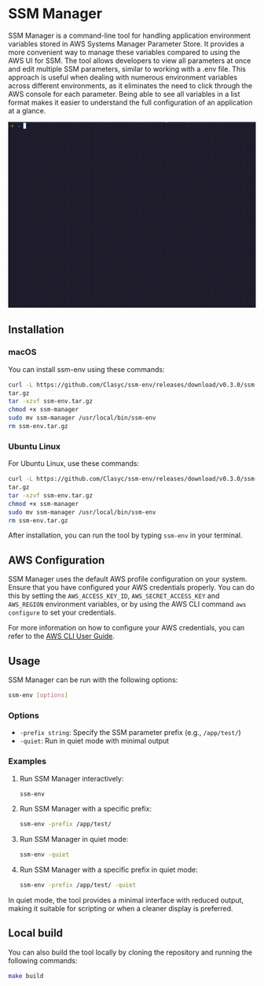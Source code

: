 # SSM Manager

SSM Manager is a command-line tool for handling application environment variables stored in AWS Systems Manager 
Parameter Store. It provides a more convenient way to manage these variables compared to using the AWS UI for SSM. 
The tool allows developers to view all parameters at once and edit multiple SSM parameters, similar to working with
a .env file. This approach is useful when dealing with numerous environment variables across different environments,
as it eliminates the need to click through the AWS console for each parameter. Being able to see all variables in a 
list format makes it easier to understand the full configuration of an application at a glance.

![demo.gif](demo.gif)

## Installation

### macOS

You can install ssm-env using these commands:

```bash
curl -L https://github.com/Clasyc/ssm-env/releases/download/v0.3.0/ssm-manager-v0.3.0-darwin-amd64.tar.gz -o ssm-env.
tar.gz
tar -xzvf ssm-env.tar.gz
chmod +x ssm-manager
sudo mv ssm-manager /usr/local/bin/ssm-env
rm ssm-env.tar.gz
```

### Ubuntu Linux

For Ubuntu Linux, use these commands:

```bash
curl -L https://github.com/Clasyc/ssm-env/releases/download/v0.3.0/ssm-manager-v0.3.0-linux-amd64.tar.gz -o ssm-env.
tar.gz
tar -xzvf ssm-env.tar.gz
chmod +x ssm-manager
sudo mv ssm-manager /usr/local/bin/ssm-env
rm ssm-env.tar.gz
```

After installation, you can run the tool by typing `ssm-env` in your terminal.

## AWS Configuration

SSM Manager uses the default AWS profile configuration on your system. Ensure that you have configured your AWS credentials properly. You can do this by setting the `AWS_ACCESS_KEY_ID`, `AWS_SECRET_ACCESS_KEY` and `AWS_REGION` environment variables, or by using the AWS CLI command `aws configure` to set your credentials.

For more information on how to configure your AWS credentials, you can refer to the [AWS CLI User Guide](https://docs.aws.amazon.com/cli/latest/userguide/cli-configure-files.html).

## Usage

SSM Manager can be run with the following options:

```bash
ssm-env [options]
```

### Options

- `-prefix string`: Specify the SSM parameter prefix (e.g., `/app/test/`)
- `-quiet`: Run in quiet mode with minimal output

### Examples

1. Run SSM Manager interactively:
   ```bash
   ssm-env
   ```

2. Run SSM Manager with a specific prefix:
   ```bash
   ssm-env -prefix /app/test/
   ```

3. Run SSM Manager in quiet mode:
   ```bash
   ssm-env -quiet
   ```

4. Run SSM Manager with a specific prefix in quiet mode:
   ```bash
   ssm-env -prefix /app/test/ -quiet
   ```

In quiet mode, the tool provides a minimal interface with reduced output, making it suitable for scripting or when a cleaner display is preferred.

## Local build

You can also build the tool locally by cloning the repository and running the following commands:

```bash
make build
```